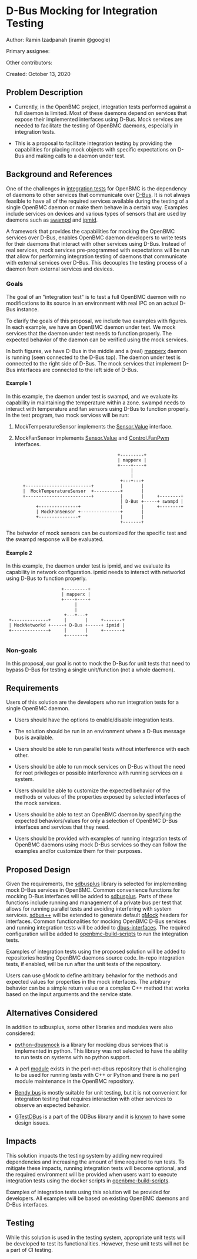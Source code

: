 
# D-Bus Mocking for Integration Testing

Author:
  Ramin Izadpanah (iramin @google)

Primary assignee:

Other contributors:

Created:
 October 13, 2020

## Problem Description
* Currently, in the OpenBMC project, integration tests performed
against a full daemon is limited.
Most of these daemons depend on services that expose their implemented
interfaces using D-Bus.
Mock services are needed to facilitate the testing of OpenBMC daemons,
especially in integration tests.

* This is a proposal to facilitate integration testing by providing the
capabilities for placing mock objects with specific expectations on D-Bus and
making calls to a daemon under test.

## Background and References
One of the challenges in [integration tests](
https://martinfowler.com/articles/practical-test-pyramid.html#IntegrationTests)
for OpenBMC is the dependency of daemons to other services that communicate over
[D-Bus](https://www.freedesktop.org/wiki/Software/dbus/). It is not always
feasible to have all of the required services available during the testing of a
single OpenBMC daemon or make them behave in a certain way. Examples include
services on devices and various types of sensors that are used by daemons
such as [swampd](https://github.com/openbmc/phosphor-pid-control) and
[ipmid](https://github.com/openbmc/phosphor-host-ipmid).

A framework that provides the capabilities for mocking the OpenBMC services over
D-Bus, enables OpenBMC daemon developers to write tests for their daemons that
interact with other services using D-Bus.
Instead of real services, mock services pre-programmed with expectations will be
run that allow for performing integration testing of daemons that communicate
with external services over D-Bus. This decouples the testing process of a
daemon from external services and devices.


### Goals

The goal of an "integration test" is to test a full OpenBMC daemon with no
modifications to its source in an environment with real IPC on an actual
D-Bus instance.

To clarify the goals of this proposal, we include two examples with figures.
In each example, we have an OpenBMC daemon under test.
We mock services that the daemon under test needs to function properly.
The expected behavior of the daemon can be verified using the mock services.

In both figures, we have D-Bus in the middle and a (real) [mapperx](
https://github.com/openbmc/phosphor-objmgr) daemon is running
(seen connected to the D-Bus top). The daemon under test is connected to the
right side of D-Bus. The mock services that implement D-Bus interfaces are
connected to the left side of D-Bus.


#### Example 1

In this example, the daemon under test is swampd, and we evaluate its capability
in maintaining the temperature within a zone.
swampd needs to interact with temperature and fan sensors using D-Bus to
function properly.
In the test program, two mock services will be run:
1) MockTemperatureSensor implements the [Sensor.Value](
https://github.com/openbmc/phosphor-dbus-interfaces/blob/master/xyz/openbmc_project/Sensor/Value.interface.yaml) interface.

2) MockFanSensor implements [Sensor.Value](
https://github.com/openbmc/phosphor-dbus-interfaces/blob/master/xyz/openbmc_project/Sensor/Value.interface.yaml)
 and [Control.FanPwm](
https://github.com/openbmc/phosphor-dbus-interfaces/blob/master/xyz/openbmc_project/Control/FanPwm.interface.yaml) interfaces.


                                              +---------+
                                              | mapperx |
                                              +----+----+
                                                   |
                                                   |
                                               +---+---+
          +-------------------------+          |       |
          |  MockTemperatureSensor  +----------+       |
          +-------------------------+          |       |     +--------+
                                               | D-Bus +-----+ swampd |
               +---------------+               |       |     +--------+
               | MockFanSensor +---------------+       |
               +---------------+               |       |
                                               +-------+

The behavior of mock sensors can be customized for the specific test and
the swampd response will be evaluated.


#### Example 2

In this example, the daemon under test is ipmid, and we evaluate its capability
in network configuration.
ipmid needs to interact with networkd using D-Bus to function properly.

                         +---------+
                         | mapperx |
                         +----+----+
                              |
                              |
                          +---+---+
     +--------------+     |       |     +-------+
     | MockNetworkd +-----+ D-Bus +-----+ ipmid |
     +--------------+     |       |     +-------+
                          +-------+




### Non-goals

In this proposal, our goal is not to mock the D-Bus for unit tests that need to
bypass D-Bus for testing a single unit/function (not a whole daemon).



## Requirements
Users of this solution are the developers who run integration tests for a
single OpenBMC daemon.

* Users should have the options to enable/disable integration tests.

* The solution should be run in an environment where a D-Bus message bus is
available.

* Users should be able to run parallel tests without interference with
each other.

* Users should be able to run mock services on D-Bus without the need for root
privileges or possible interference with running services on a system.

* Users should be able to customize the expected behavior of the methods or
values of the properties exposed by selected interfaces of the mock services.

* Users should be able to test an OpenBMC daemon by specifying the expected
behaviors/values for only a selection of OpenBMC D-Bus interfaces and services
that they need.

* Users should be provided with examples of running integration tests of OpenBMC
daemons using mock D-Bus services so they can follow the examples and/or
customize them for their purposes.

## Proposed Design

Given the requirements,
the [sdbusplus](https://github.com/openbmc/sdbusplus) library is
selected for implementing mock D-Bus services in OpenBMC.
Common convenience functions for mocking D-Bus interfaces will be added to
[sdbusplus](https://github.com/openbmc/sdbusplus).
Parts of these functions include running and management of a private bus
per test that allows for running parallel tests and avoiding interfering with
system services.
[sdbus++](https://github.com/openbmc/sdbusplus#how-to-use-toolssdbus) will be
extended to generate default [gMock](
https://github.com/google/googletest/tree/master/googlemock)
headers for interfaces.
Common functionalities for mocking OpenBMC D-Bus services and running
integration tests will be added to
[dbus-interfaces](https://github.com/openbmc/phosphor-dbus-interfaces/).
The required configuration will be added to
[openbmc-build-scripts](https://github.com/openbmc/openbmc-build-scripts)
to run the integration tests.



Examples of integration tests using the proposed solution will be added to
repositories hosting OpenBMC daemons source code. In-repo integration tests,
if enabled, will be run after the unit tests of the repository.

Users can use gMock to define arbitrary behavior for the methods and expected
values for properties in the mock interfaces. The arbitrary behavior can be a
simple return value or a complex C++ method that works based on the input
arguments and the service state.

## Alternatives Considered
In addition to sdbusplus, some other libraries and modules were also
considered:

* [python-dbusmock](https://github.com/martinpitt/python-dbusmock) is a library
for mocking dbus services that is implemented in python.
This library was not selected to have the ability to run tests on systems with
no python support.

* A perl
[module](
https://gitlab.com/berrange/perl-net-dbus/-/blob/master/lib/Net/DBus/Test/MockObject.pm)
exists in the perl-net-dbus repository that is challenging to be used for
running tests with C++ or Python and there is no
perl module maintenance in the OpenBMC repository.

* [Bendy bus](https://github.com/pwithnall/bendy-bus)
is mostly suitable for unit testing, but it is not convenient for integration
testing that requires interaction with other services to observe an expected
behavior.

* [GTestDBus](https://developer.gnome.org/gio/stable/GTestDBus.html)
is a part of the GDBus library and it is
[known](https://lists.freedesktop.org/archives/dbus/2018-February/017413.html)
to have some design issues.

## Impacts

This solution impacts the testing system by adding new required dependencies and
increasing the amount of time required to run tests. To mitigate these impacts,
running integration tests will become optional, and the required environment
will be provided when users want to execute integration tests using the docker
scripts in
[openbmc-build-scripts](https://github.com/openbmc/openbmc-build-scripts).

Examples of integration tests using this solution will be provided for
developers.
All examples will be based on existing OpenBMC daemons and D-Bus interfaces.

## Testing

While this solution is used in the testing system, appropriate unit tests will
be developed to test its functionalities.
However, these unit tests will not be a part of CI testing.
